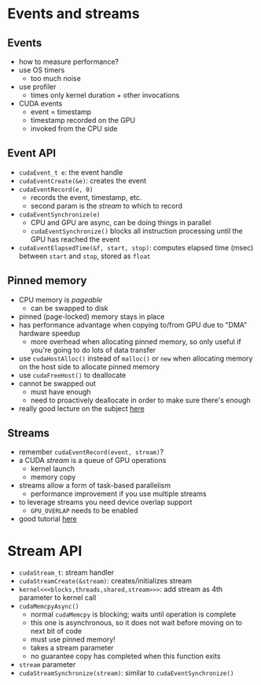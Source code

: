 # Events and streams

## Events
* how to measure performance?
* use OS timers
    * too much noise
* use profiler
    * times only kernel duration + other invocations
* CUDA events
    * event = timestamp
    * timestamp recorded on the GPU
    * invoked from the CPU side

## Event API
* `cudaEvent_t e`: the event handle
* `cudaEventCreate(&e)`: creates the event
* `cudaEventRecord(e, 0)`
    * records the event, timestamp, etc.
    * second param is the _stream_ to which to record
* `cudaEventSynchronize(e)`
    * CPU and GPU are async, can be doing things in parallel
    * `cudaEventSynchronize()` blocks all instruction processing until the GPU has reached the event
* `cudaEventElapsedTime(&f, start, stop)`: computes elapsed time (msec) between `start` and `stop`, stored as `float`

## Pinned memory
* CPU memory is _pageable_
    * can be swapped to disk
* pinned (page-locked) memory stays in place
* has performance advantage when copying to/from GPU due to "DMA" hardware speedup
    * more overhead when allocating pinned memory, so only useful if you're going to do lots of data transfer
* use `cudaHostAlloc()` instead of `malloc()` or `new` when allocating memory on the host side to allocate pinned memory
* use `cudaFreeHost()` to deallocate
* cannot be swapped out
    * must have enough
    * need to proactively deallocate in order to make sure there's enough
* really good lecture on the subject [here](https://kth.instructure.com/courses/12406/pages/optimizing-host-device-data-communication-i-pinned-host-memory)

## Streams
* remember `cudaEventRecord(event, stream)`?
* a CUDA _stream_ is a queue of GPU operations
    * kernel launch
    * memory copy
* streams allow a form of task-based parallelism
    * performance improvement if you use multiple streams
* to leverage streams you need device overlap support
    * `GPU_OVERLAP` needs to be enabled
* good tutorial [here](https://developer.nvidia.com/blog/how-overlap-data-transfers-cuda-cc/)

# Stream API
* `cudaStream_t`: stream handler
* `cudaStreamCreate(&stream)`: creates/initializes stream
* `kernel<<<blocks,threads,shared,stream>>>`: add stream as 4th parameter to kernel call
* `cudaMemcpyAsync()`
    * normal `cudaMemcpy` is blocking; waits until operation is complete
    * this one is asynchronous, so it does not wait before moving on to next bit of code
    * must use pinned memory!
    * takes a stream parameter
    * no guarantee copy has completed when this function exits
* `stream` parameter
* `cudaStreamSynchronize(stream)`: similar to `cudaEventSynchronize()`